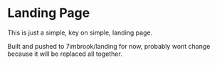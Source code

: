 # Landing Page
This is just a simple, key on simple, landing page.

Built and pushed to 7imbrook/landing for now, probably wont change because it will be replaced all together.
